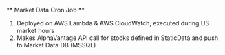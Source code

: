 ** Market Data Cron Job **

1. Deployed on AWS Lambda & AWS CloudWatch, executed during US market hours
2. Makes AlphaVantage API call for stocks defined in StaticData and push to Market Data DB (MSSQL)